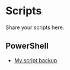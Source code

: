 # Scripts

Share your scripts here.

## PowerShell

- [My script backup](https://github.com/8LWXpg/gpm_scripts)